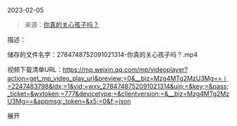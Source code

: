 2023-02-05

> 来源：[你真的关心孩子吗？](http://mp.weixin.qq.com/s?__biz=Mzg4MTg2MzU3Mg==&mid=2247483798&idx=1&sn=5a013e7b74aa14c5cdc4f4d89f909c8f&chksm=cf5e3f6df829b67b2a1f7edebbfa8a5a9f0c9c5659e2ba57a90def45050aa3f44d26a716104f&scene=27#wechat_redirect)
> 

描述：

储存的文件名字：2784748752091021314-你真的关心孩子吗？.mp4

视频下载清单URL：https://mp.weixin.qq.com/mp/videoplayer?action=get_mp_video_play_url&preview;=0&__biz=Mzg4MTg2MzU3Mg==∣=2247483798&idx;=1&vid;=wxv_2784748752091021314&uin;=&key;=&pass;_ticket=&wxtoken;=777&devicetype;=&clientversion;=&__biz=Mzg4MTg2MzU3Mg==&appmsg;_token=&x5;=0&f;=json

展开

